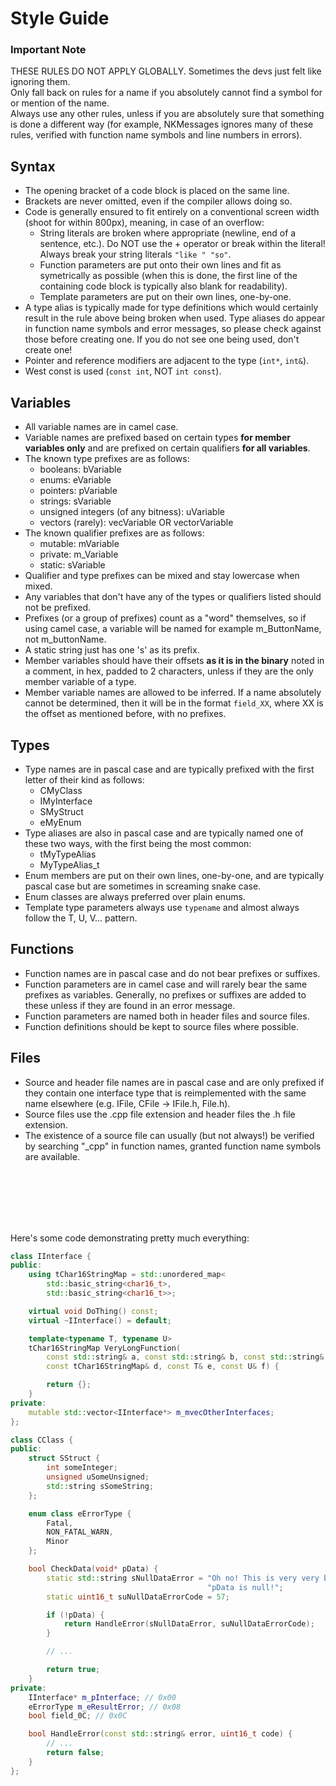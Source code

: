 # Style Guide

### Important Note
THESE RULES DO NOT APPLY GLOBALLY. Sometimes the devs just felt like ignoring them.<br>
Only fall back on rules for a name if you absolutely cannot find a symbol for or mention of the name.<br>
Always use any other rules, unless if you are absolutely sure that something is done a different way (for example, NKMessages ignores many of these rules, verified with function name symbols and line numbers in errors).

## Syntax
- The opening bracket of a code block is placed on the same line.
- Brackets are never omitted, even if the compiler allows doing so.
- Code is generally ensured to fit entirely on a conventional screen width (shoot for within 800px), meaning, in case of an overflow:
    - String literals are broken where appropriate (newline, end of a sentence, etc.). Do NOT use the + operator or break within the literal! Always break your string literals ``"like " "so"``.
    - Function parameters are put onto their own lines and fit as symetrically as possible (when this is done, the first line of the containing code block is typically also blank for readability).
    - Template parameters are put on their own lines, one-by-one.
- A type alias is typically made for type definitions which would certainly result in the rule above being broken when used. Type aliases do appear in function name symbols and error messages, so please check against those before creating one. If you do not see one being used, don't create one!
- Pointer and reference modifiers are adjacent to the type (``int*``, ``int&``).
- West const is used (``const int``, NOT ``int const``).

## Variables
- All variable names are in camel case.
- Variable names are prefixed based on certain types **for member variables only** and are prefixed on certain qualifiers **for all variables**.
- The known type prefixes are as follows:
    - booleans: bVariable
    - enums: eVariable
    - pointers: pVariable
    - strings: sVariable
    - unsigned integers (of any bitness): uVariable
    - vectors (rarely): vecVariable OR vectorVariable
- The known qualifier prefixes are as follows:
    - mutable: mVariable
    - private: m\_Variable
    - static: sVariable
- Qualifier and type prefixes can be mixed and stay lowercase when mixed.
- Any variables that don't have any of the types or qualifiers listed should not be prefixed.
- Prefixes (or a group of prefixes) count as a "word" themselves, so if using camel case, a variable will be named for example m\_ButtonName, not m\_buttonName.
- A static string just has one 's' as its prefix.
- Member variables should have their offsets **as it is in the binary** noted in a comment, in hex, padded to 2 characters, unless if they are the only member variable of a type.
- Member variable names are allowed to be inferred. If a name absolutely cannot be determined, then it will be in the format ``field_XX``, where XX is the offset as mentioned before, with no prefixes.

## Types
- Type names are in pascal case and are typically prefixed with the first letter of their kind as follows:
    - CMyClass
    - IMyInterface
    - SMyStruct
    - eMyEnum
- Type aliases are also in pascal case and are typically named one of these two ways, with the first being the most common:
    - tMyTypeAlias
    - MyTypeAlias\_t
- Enum members are put on their own lines, one-by-one, and are typically pascal case but are sometimes in screaming snake case.
- Enum classes are always preferred over plain enums.
- Template type parameters always use ``typename`` and almost always follow the T, U, V... pattern.

## Functions
- Function names are in pascal case and do not bear prefixes or suffixes.
- Function parameters are in camel case and will rarely bear the same prefixes as variables. Generally, no prefixes or suffixes are added to these unless if they are found in an error message.
- Function parameters are named both in header files and source files.
- Function definitions should be kept to source files where possible.

## Files
- Source and header file names are in pascal case and are only prefixed if they contain one interface type that is reimplemented with the same name elsewhere (e.g. IFile, CFile -> IFile.h, File.h).
- Source files use the .cpp file extension and header files the .h file extension.
- The existence of a source file can usually (but not always!) be verified by searching "\_cpp" in function names, granted function name symbols are available.

<br><br><br><br><br>

Here's some code demonstrating pretty much everything:

```cpp
class IInterface {
public:
    using tChar16StringMap = std::unordered_map<
        std::basic_string<char16_t>,
        std::basic_string<char16_t>>;

    virtual void DoThing() const;
    virtual ~IInterface() = default;

    template<typename T, typename U>
    tChar16StringMap VeryLongFunction(
        const std::string& a, const std::string& b, const std::string& c,
        const tChar16StringMap& d, const T& e, const U& f) {

        return {};
    }
private:
    mutable std::vector<IInterface*> m_mvecOtherInterfaces;
};

class CClass {
public:
    struct SStruct {
        int someInteger;
        unsigned uSomeUnsigned;
        std::string sSomeString;
    };

    enum class eErrorType {
        Fatal,
        NON_FATAL_WARN,
        Minor
    };

    bool CheckData(void* pData) {
        static std::string sNullDataError = "Oh no! This is very very bad! It's over! "
                                            "pData is null!";
        static uint16_t suNullDataErrorCode = 57;

        if (!pData) {
            return HandleError(sNullDataError, suNullDataErrorCode);
        }

        // ...

        return true;
    }
private:
    IInterface* m_pInterface; // 0x00
    eErrorType m_eResultError; // 0x08
    bool field_0C; // 0x0C

    bool HandleError(const std::string& error, uint16_t code) {
        // ...
        return false;
    }
};
```
